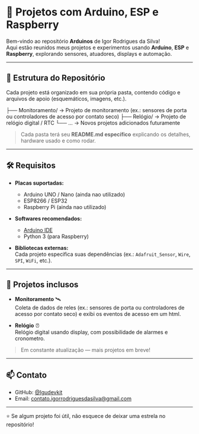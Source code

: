 # 🔌 Projetos com Arduino, ESP e Raspberry

Bem-vindo ao repositório **Arduinos** de Igor Rodrigues da Silva!  
Aqui estão reunidos meus projetos e experimentos usando **Arduino**, **ESP** e **Raspberry**, explorando sensores, atuadores, displays e automação.

---

## 📂 Estrutura do Repositório

Cada projeto está organizado em sua própria pasta, contendo código e arquivos de apoio (esquemáticos, imagens, etc.).

├── Monitoramento/   → Projeto de monitoramento (ex.: sensores de porta ou controladores de acesso por contato seco)
├── Relógio/         → Projeto de relógio digital / RTC
└── ...              → Novos projetos adicionados futuramente

>  Cada pasta terá seu **README.md específico** explicando os detalhes, hardware usado e como rodar.

---

## 🛠️ Requisitos

- **Placas suportadas:**  
  - Arduino UNO / Nano (ainda nao utilizado) 
  - ESP8266 / ESP32  
  - Raspberry Pi (ainda nao utilizado) 

- **Softwares recomendados:**  
  - [Arduino IDE](https://www.arduino.cc/en/software)
  - Python 3 (para Raspberry)  

- **Bibliotecas externas:**  
  Cada projeto especifica suas dependências (ex.: `Adafruit_Sensor`, `Wire`, `SPI`, `WiFi`, etc.).

---

## 📌 Projetos inclusos

- **Monitoramento** 🛰️  
  Coleta de dados de reles (ex.: sensores de porta ou controladores de acesso por contato seco) e exibi os eventos de acesso em um html.  

- **Relógio** ⏰  
  Relógio digital usando display, com possibilidade de alarmes e cronometro.  

> Em constante atualização — mais projetos em breve!

---

## 📫 Contato

- GitHub: [@Igudevkit](https://github.com/Igudevkit)  
- Email: contato.igorrodriguesdasilva@gmail.com

---

⭐ Se algum projeto foi útil, não esquece de deixar uma estrela no repositório!
